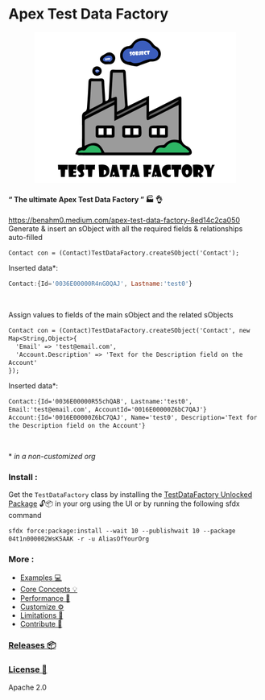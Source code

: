 # Apex Test Data Factory


<p align="center"><img src ="/docs/assets/logo.png" width="400"/></p>




#### “ The ultimate Apex Test Data Factory ” :factory: :ok_hand:
https://benahm0.medium.com/apex-test-data-factory-8ed14c2ca050
Generate & insert an sObject with all the required fields & relationships auto-filled
  ```apex
  Contact con = (Contact)TestDataFactory.createSObject('Contact');
  ```

Inserted data*:
  ```javascript
  Contact:{Id='0036E00000R4nG0QAJ', Lastname:'test0'}
  ```

<br/>

Assign values to fields of the main sObject and the related sObjects
  ```apex
  Contact con = (Contact)TestDataFactory.createSObject('Contact', new Map<String,Object>{
    'Email' => 'test@email.com',
    'Account.Description' => 'Text for the Description field on the Account'
  });
  ```
 
Inserted data*:
  ```apex
  Contact:{Id='0036E00000R55chQAB', Lastname:'test0', Email:'test@email.com', AccountId='0016E00000Z6bC7QAJ'}
  Account:{Id='0016E00000Z6bC7QAJ', Name='test0', Description='Text for the Description field on the Account'}
  ```
<br/>



  \* *in a non-customized org*
  
  
  ### Install :

Get the ``TestDataFactory`` class by installing the [TestDataFactory Unlocked Package](https://test.salesforce.com/packaging/installPackage.apexp?p0=04t1n000002WsK5AAK) 🔓📦 in your org using the UI or by running the following sfdx command

    sfdx force:package:install --wait 10 --publishwait 10 --package 04t1n000002WsK5AAK -r -u AliasOfYourOrg

  
  ### More :
* [Examples 💻](/docs/EXAMPLES.md)
* [Core Concepts 💡](/docs/CONCEPT.md)
* [Performance 🚀](/docs/PERFORMANCE.md)
* [Customize ⚙️](/docs/CUSTOMIZE.md)
* [Limitations 🛑](/docs/LIMITATIONS.md)
* [Contribute 👐](/docs/CONTRIBUTE.md)



### [Releases 📦](https://github.com/benahm/TestDataFactory/releases)
### [License 🔰](LICENSE)

Apache 2.0
